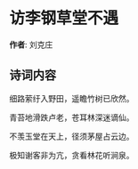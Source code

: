 # 访李钢草堂不遇

**作者**: 刘克庄

## 诗词内容

细路萦纡入野田，遥瞻竹树已欣然。

青苔地滑跌卢老，苍耳林深迷谪仙。

不羡玉堂在天上，径须茅屋占云边。

极知谢客非为亢，贪看林花听涧泉。

